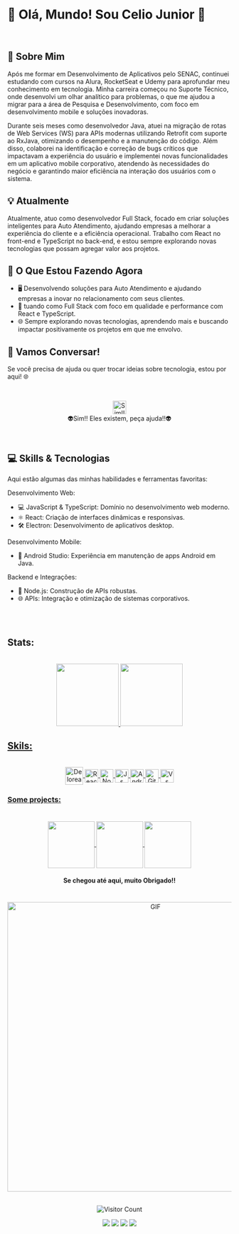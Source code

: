 # 🚀 Olá, Mundo! Sou Celio Junior 👋

<br>

## 🌟 Sobre Mim

Após me formar em Desenvolvimento de Aplicativos pelo SENAC, continuei estudando com cursos na Alura, RocketSeat e Udemy para aprofundar meu conhecimento em tecnologia. Minha carreira começou no Suporte Técnico, onde desenvolvi um olhar analítico para problemas, o que me ajudou a migrar para a área de Pesquisa e Desenvolvimento, com foco em desenvolvimento mobile e soluções inovadoras.

Durante seis meses como desenvolvedor Java, atuei na migração de rotas de Web Services (WS) para APIs modernas utilizando Retrofit com suporte ao RxJava, otimizando o desempenho e a manutenção do código. Além disso, colaborei na identificação e correção de bugs críticos que impactavam a experiência do usuário e implementei novas funcionalidades em um aplicativo mobile corporativo, atendendo às necessidades do negócio e garantindo maior eficiência na interação dos usuários com o sistema.

## 💡 Atualmente

Atualmente, atuo como desenvolvedor Full Stack, focado em criar soluções inteligentes para Auto Atendimento, ajudando empresas a melhorar a experiência do cliente e a eficiência operacional. Trabalho com React no front-end e TypeScript no back-end, e estou sempre explorando novas tecnologias que possam agregar valor aos projetos.

## 🚀 O Que Estou Fazendo Agora

- 🖥️ Desenvolvendo soluções para Auto Atendimento e ajudando empresas a inovar no relacionamento com seus clientes.
- 🔧 tuando como Full Stack com foco em qualidade e performance com React e TypeScript.
- 🌐 Sempre explorando novas tecnologias, aprendendo mais e buscando impactar positivamente os projetos em que me envolvo.

## 🤝 Vamos Conversar!

Se você precisa de ajuda ou quer trocar ideias sobre tecnologia, estou por aqui! 🌐

<br/>
<p align="center">
  <img src="https://user-images.githubusercontent.com/74038190/235223585-049a7ac0-b529-416d-b504-ed24aea7d99b.gif" alt="Sim!! Eles existem, peça ajuda!!" width="30"/>
  <br>
  👽Sim!! Eles existem, peça ajuda!!👽
</p>

<br/>

## 💻 Skills & Tecnologias

Aqui estão algumas das minhas habilidades e ferramentas favoritas:

Desenvolvimento Web:
- 💻 JavaScript & TypeScript: Domínio no desenvolvimento web moderno.
- ⚛️ React: Criação de interfaces dinâmicas e responsivas.
- 🛠️ Electron: Desenvolvimento de aplicativos desktop.
  
Desenvolvimento Mobile:
- 📱 Android Studio: Experiência em manutenção de apps Android em Java.

Backend e Integrações:
- 🔧 Node.js: Construção de APIs robustas.
- 🌐 APIs: Integração e otimização de sistemas corporativos.

<br>
<br>

## Stats:
<br>


<div align="center">
  <a href="https://github.com/AIemao">
  <img display:"flex" height="140em" src="https://github-readme-stats.vercel.app/api?username=AIemao&show_icons=true&hide=contribs,prs&cache_seconds=86400&theme=omni"/>
  <img display:"flex" height="140em" src="https://github-readme-stats.vercel.app/api/top-langs/?username=AIemao&layout=compact&langs_count=6&theme=omni"/>
</div>
  
## Skils: 
<div style="display: inline_block" align="center" ><br> 
  <img align="center" alt="Delorean" src="https://user-images.githubusercontent.com/84292058/158842101-75c01d84-a866-4fc8-ac7b-8f9adf582444.gif" height="40px" />
  <img align="center" alt="React" src="https://user-images.githubusercontent.com/74038190/212257467-871d32b7-e401-42e8-a166-fcfd7baa4c6b.gif" height="30px" />
  <img align="center" alt="Node" src="https://user-images.githubusercontent.com/74038190/212257460-738ff738-247f-4445-a718-cdd0ca76e2db.gif" height="30px" />
  <img align="center" alt="Js" src="https://user-images.githubusercontent.com/74038190/212257454-16e3712e-945a-4ca2-b238-408ad0bf87e6.gif" height="30" />
<!--   <img align="center" alt="Mongo" src="" height="30" /> -->
  <img align="center" alt="Android" src="https://user-images.githubusercontent.com/74038190/212281763-e6ecd7ef-c4aa-45b6-a97c-f33f6bb592bd.gif" height="30" />
  <img align="center" alt="Git" src="https://user-images.githubusercontent.com/74038190/212257468-1e9a91f1-b626-4baa-b15d-5c385dfa7ed2.gif" height="30" />        
  <img align="center" alt="Vs" height="30" src="https://user-images.githubusercontent.com/74038190/212257465-7ce8d493-cac5-494e-982a-5a9deb852c4b.gif" height="30" />
</div>
 
### Some projects: 
 #  
<div align="center">
 <a href="https://github.com/AIemao/coffeDelivery">
  <img align="center" height="105em" src="https://github-readme-stats.vercel.app/api/pin/?username=AIemao&repo=coffeDelivery&theme=radical" />
 </a>
 <a href="https://github.com/AIemao/fakeStoreApiReact">
  <img align="center" height="105em" src="https://github-readme-stats.vercel.app/api/pin/?username=AIemao&repo=fakeStoreApiReact&theme=radical" />
 </a>
 <a href="https://github.com/AIemao/fakeStoreApiVue">
  <img align="center" height="105em" src="https://github-readme-stats.vercel.app/api/pin/?username=AIemao&repo=fakeStoreApiVue&theme=radical" />
 </a>
</div>
  
<div align="center">  
 <h4>Se chegou até aqui, muito Obrigado!!</h4>
 </div>
  
 #
  
<div align="center">
 <img alt="GIF" src="https://user-images.githubusercontent.com/84292058/158844820-ff9213ea-434a-4734-807a-ce76f0a9bd35.gif" width="650px">
</div>

<br>
  
<div align="center">
   
  ![Visitor Count](https://profile-counter.glitch.me/{AIemao}/count.svg)
   
 </div>
  
  

  

 
<div align="center">   
  <a href="https://www.instagram.com/juniorcelios/" target="_blank"><img src="https://img.shields.io/badge/-Instagram-%23E4405F?style=for-the-badge&logo=instagram&logoColor=white" target="_blank"></a>
 </a> 
  <a href = "mailto:celioju@hotmail.com"><img src="https://img.shields.io/badge/-Gmail-%23333?style=for-the-badge&logo=gmail&logoColor=white" target="_blank"></a>
  <a href="https://www.linkedin.com/in/celio-junior-152529193/" target="_blank"><img src="https://img.shields.io/badge/-LinkedIn-%230077B5?style=for-the-badge&logo=linkedin&logoColor=white" target="_blank"></a> 
  <a href="https://www.facebook.com/celio.juniortinti" target="_blank"><img src="https://img.shields.io/badge/Facebook-1877F2?style=for-the-badge&logo=facebook&logoColor=white" target="_blank"></a> 
  
  </div>


